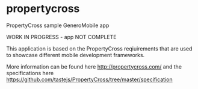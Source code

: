 # propertycross
PropertyCross sample GeneroMobile app

WORK IN PROGRESS - app NOT COMPLETE

This application is based on the PropertyCross reqiuirements that are used to showcase different mobile development frameworks.

More information can be found here http://propertycross.com/ and the specifications here https://github.com/tastejs/PropertyCross/tree/master/specification
